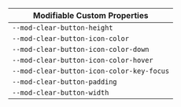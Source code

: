 | Modifiable Custom Properties              |
| ----------------------------------------- |
| `--mod-clear-button-height`               |
| `--mod-clear-button-icon-color`           |
| `--mod-clear-button-icon-color-down`      |
| `--mod-clear-button-icon-color-hover`     |
| `--mod-clear-button-icon-color-key-focus` |
| `--mod-clear-button-padding`              |
| `--mod-clear-button-width`                |
